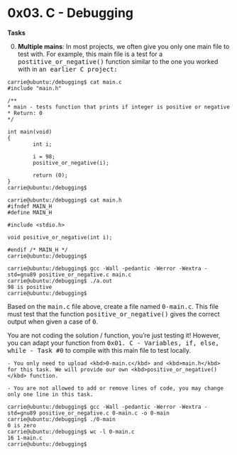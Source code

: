#	0x03. C - Debugging

**Tasks**

0. **Multiple mains**: In most projects, we often give you only one main file to test with. For example, this main file is a test for a <kbd>postitive_or_negative()</kbd> function similar to the one you worked with in <kbd>an earlier C project:</kbd>
```
carrie@ubuntu:/debugging$ cat main.c
#include "main.h"

/**
* main - tests function that prints if integer is positive or negative
* Return: 0
*/

int main(void)
{
        int i;

        i = 98;
        positive_or_negative(i);

        return (0);
}
carrie@ubuntu:/debugging$
```

```
carrie@ubuntu:/debugging$ cat main.h
#ifndef MAIN_H
#define MAIN_H

#include <stdio.h>

void positive_or_negative(int i);

#endif /* MAIN_H */
carrie@ubuntu:/debugging$ 
```

```
carrie@ubuntu:/debugging$ gcc -Wall -pedantic -Werror -Wextra -std=gnu89 positive_or_negative.c main.c
carrie@ubuntu:/debugging$ ./a.out
98 is positive
carrie@ubuntu:/debugging$
```
Based on the <kbd>main.c</kbd> file above, create a file named <kbd>0-main.c</kbd>. This file must test that the function <kbd>positive_or_negative()</kbd> gives the correct output when given a case of <kbd>0</kbd>.

You are not coding the solution / function, you’re just testing it! However, you can adapt your function from <kbd>0x01. C - Variables, if, else, while - Task #0</kbd> to compile with this main file to test locally.

	- You only need to upload <kbd>0-main.c</kbd> and <kbd>main.h</kbd> for this task. We will provide our own <kbd>positive_or_negative()</kbd> function.

	- You are not allowed to add or remove lines of code, you may change only one line in this task.
```
carrie@ubuntu:/debugging$ gcc -Wall -pedantic -Werror -Wextra -std=gnu89 positive_or_negative.c 0-main.c -o 0-main
carrie@ubuntu:/debugging$ ./0-main
0 is zero
carrie@ubuntu:/debugging$ wc -l 0-main.c
16 1-main.c
carrie@ubuntu:/debugging$ 
```


